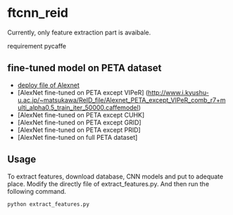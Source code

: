 # ftcnn_reid
Currently, only feature extraction part is avaibale. 

requirement pycaffe

## fine-tuned model on PETA dataset
* [deploy file of Alexnet](http://www.i.kyushu-u.ac.jp/~matsukawa/ReID_files/Alexnet_deploy.prototxt) 
* [AlexNet fine-tuned on PETA except VIPeR] 
(http://www.i.kyushu-u.ac.jp/~matsukawa/ReID_file/Alexnet_PETA_except_VIPeR_comb_r7+multi_alpha0.5_train_iter_50000.caffemodel) 
* [AlexNet fine-tuned on PETA except CUHK]
* [AlexNet fine-tuned on PETA except GRID]
* [AlexNet fine-tuned on PETA except PRID]
* [AlexNet fine-tuned on full PETA dataset]

## Usage
To extract features, download database, CNN models and put to adequate place. 
Modify the directly file of extract_features.py. 
And then run the following command. 

```
python extract_features.py
```
